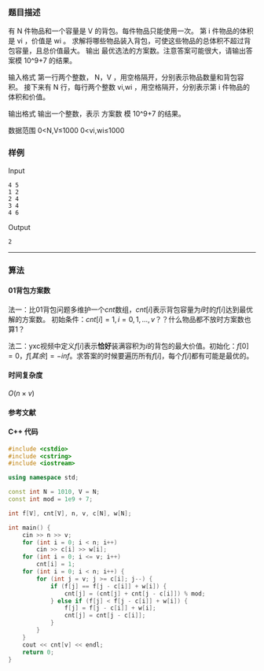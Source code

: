 ### 题目描述

有  N  件物品和一个容量是  V  的背包。每件物品只能使用一次。
第  i  件物品的体积是  vi ，价值是  wi 。
求解将哪些物品装入背包，可使这些物品的总体积不超过背包容量，且总价值最大。
输出 最优选法的方案数。注意答案可能很大，请输出答案模  10^9+7  的结果。

输入格式
第一行两个整数， N，V ，用空格隔开，分别表示物品数量和背包容积。
接下来有  N  行，每行两个整数  vi,wi ，用空格隔开，分别表示第  i  件物品的体积和价值。

输出格式
输出一个整数，表示 方案数 模  10^9+7  的结果。

数据范围
0<N,V≤1000 
0<vi,wi≤1000 

### 样例

Input

```
4 5
1 2
2 4
3 4
4 6
```

Output

```
2
```

----------

### 算法
#### 01背包方案数

法一：比01背包问题多维护一个$cnt$数组，$cnt[i]$表示背包容量为$i$时的$f[i]$达到最优解的方案数。
初始条件：$cnt[i] = 1, i = 0, 1, ..., v$？？什么物品都不放时方案数也算1？

法二：yxc视频中定义$f[i]$表示**恰好**装满容积为$i$的背包的最大价值。初始化：$f[0] = 0，f[其余] = -inf$。求答案的时候要遍历所有$f[i]$，每个$f[i]$都有可能是最优的。

#### 时间复杂度

$O(n \times v)$

#### 参考文献

#### C++ 代码

``` cpp
#include <cstdio>
#include <cstring>
#include <iostream>

using namespace std;

const int N = 1010, V = N;
const int mod = 1e9 + 7;

int f[V], cnt[V], n, v, c[N], w[N];

int main() {
    cin >> n >> v;
    for (int i = 0; i < n; i++)
        cin >> c[i] >> w[i];
    for (int i = 0; i <= v; i++)
        cnt[i] = 1;
    for (int i = 0; i < n; i++) {
        for (int j = v; j >= c[i]; j--) {
            if (f[j] == f[j - c[i]] + w[i]) {
                cnt[j] = (cnt[j] + cnt[j - c[i]]) % mod;
            } else if (f[j] < f[j - c[i]] + w[i]) {
                f[j] = f[j - c[i]] + w[i];
                cnt[j] = cnt[j - c[i]];
            }
        }
    }
    cout << cnt[v] << endl;
    return 0;
}
```
